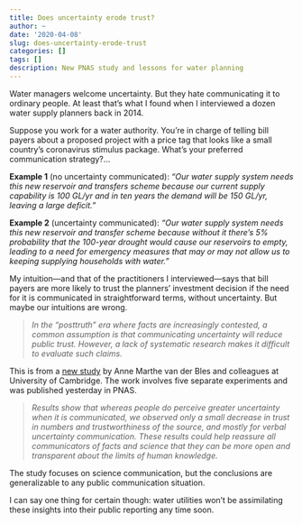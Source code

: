 ```yaml
---
title: Does uncertainty erode trust?
author: ~
date: '2020-04-08'
slug: does-uncertainty-erode-trust
categories: []
tags: []
description: New PNAS study and lessons for water planning
---
```

Water managers welcome uncertainty. But they hate communicating it to ordinary people. At least that’s what I found when I interviewed a dozen water supply planners back in 2014.

Suppose you work for a water authority. You’re in charge of telling bill payers about a proposed project with a price tag that looks like a small country’s coronavirus stimulus package. What’s your preferred communication strategy?...

**Example 1** (no uncertainty communicated): *“Our water supply system needs this new reservoir and transfers scheme because our current supply capability is 100 GL/yr and in ten years the demand will be 150 GL/yr, leaving a large deficit.”*

**Example 2** (uncertainty communicated): *“Our water supply system needs this new reservoir and transfer scheme because without it there’s 5% probability that the 100-year drought would cause our reservoirs to empty, leading to a need for emergency measures that may or may not allow us to keeping supplying households with water.”*

My intuition—and that of the practitioners I interviewed—says that bill payers are more likely to trust the planners’ investment decision if the need for it is communicated in straightforward terms, without uncertainty. But maybe our intuitions are wrong.

> *In the “posttruth” era where facts are increasingly contested, a common assumption is that communicating uncertainty will reduce public trust. However, a lack of systematic research makes it difficult to evaluate such claims.*

This is from a [new study](https://www.pnas.org/content/117/14/7672.short?rss=1) by Anne Marthe van der Bles and colleagues at University of Cambridge. The work involves five separate experiments and was published yesterday in PNAS.

> *Results show that whereas people do perceive greater uncertainty when it is communicated, we observed only a small decrease in trust in numbers and trustworthiness of the source, and mostly for verbal uncertainty communication. These results could help reassure all communicators of facts and science that they can be more open and transparent about the limits of human knowledge.*

The study focuses on science communication, but the conclusions are generalizable to any public communication situation.

I can say one thing for certain though: water utilities won’t be assimilating these insights into their public reporting any time soon.